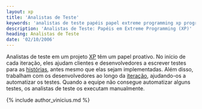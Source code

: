 ```yaml
---
layout: xp
title: 'Analistas de Teste'
keywords: 'analistas de teste papéis papel extreme programming xp programação extrema'
description: 'Analistas de Teste: Papéis em Extreme Programming (XP)'
heading: Analistas de Teste
date: '02/10/2006'
---
```

Analistas de teste em um projeto [XP][] têm um papel proativo. No início de cada iteração, eles ajudam clientes e desenvolvedores a escrever testes para as [histórias][h], antes mesmo que elas sejam implementadas. Além disso, trabalham com os desenvolvedores ao longo da [iteração][cs], ajudando-os a automatizar os testes. Quando a equipe não consegue automatizar alguns testes, os analistas de teste os executam manualmente.

{% include author_vinicius.md %}

[h]:		/xp/praticas/historias
[cs]:		/xp/praticas/ciclo_semanal
[XP]:		/xp